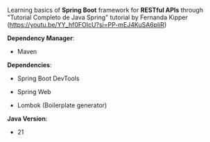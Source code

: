 Learning basics of **Spring Boot** framework for **RESTful APIs** through "Tutorial Completo de Java Spring" tutorial by Fernanda Kipper (https://youtu.be/YY_hf0FOIcU?si=PP-mEJ4KuSA6pliR)

**Dependency Manager**:

  - Maven

**Dependencies**:

  - Spring Boot DevTools 
  
  - Spring Web
  
  - Lombok (Boilerplate generator)

**Java Version**:

  - 21
